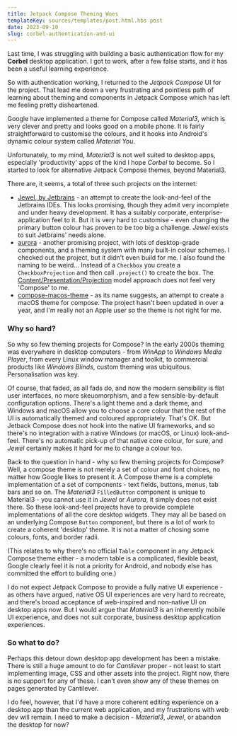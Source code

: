 ```yaml
---
title: Jetpack Compose Theming Woes
templateKey: sources/templates/post.html.hbs post
date: 2023-09-10
slug: corbel-authentication-and-ui
---
```

Last time, I was struggling with building a basic authentication flow for my **Corbel** desktop application. I got to work, after a few false starts, and it has been a useful learning experience.

So with authentication working, I returned to the _Jetpack Compose_ UI for the project. That lead me down a very frustrating and pointless path of learning about theming and components in Jetpack Compose which has left me feeling pretty disheartened.

Google have implemented a theme for Compose called _Material3_, which is very clever and pretty and looks good on a mobile phone. It is fairly straightforward to customise the colours, and it hooks into Android's dynamic colour system called *Material You*.

Unfortunately, to my mind, _Material3_ is not well suited to desktop apps, especially 'productivity' apps of the kind I hope _Corbel_ to become. So I started to look for alternative Jetpack Compose themes, beyond Material3.

There are, it seems, a total of three such projects on the internet:

- [Jewel, by Jetbrains](https://github.com/JetBrains/jewel) - an attempt to create the look-and-feel of the Jetbrains IDEs. This looks promising, though they admit very incomplete and under heavy development. It has a suitably corporate, enterprise-application feel to it. But it is very hard to customise - even changing the primary button colour has proven to be too big a challenge. _Jewel_ exists to suit Jetbrains' needs alone.
- [aurora](https://github.com/kirill-grouchnikov/aurora) - another promising project, with lots of desktop-grade components, and a theming system with many built-in colour schemes. I checked out the project, but it didn't even build for me. I also found the naming to be weird... Instead of a `Checkbox` you create a `CheckboxProjection` and then call `.project()` to create the box. The [Content/Presentation/Projection](https://github.com/kirill-grouchnikov/aurora/blob/icicle/docs/component/ComponentProjections.md) model approach does not feel very 'Compose' to me.
- [compose-macos-theme](https://github.com/Chozzle/compose-macos-theme) - as its name suggests, an attempt to create a macOS theme for compose. The project hasn't been updated in over a year, and I'm really not an Apple user so the theme is not right for me.

### Why so hard?

So why so few theming projects for Compose? In the early 2000s theming was everywhere in desktop computers - from _WinApp_ to _Windows Media Player_, from every Linux window manager and toolkit, to commercial products like _Windows Blinds_, custom theming was ubiquitous. Personalisation was key.

Of course, that faded, as all fads do, and now the modern sensibility is flat user interfaces, no more skeuomorphism, and a few sensible-by-default configuration options. There's a light theme and a dark theme, and Windows and macOS allow you to choose a core colour that the rest of the UI is automatically themed and coloured appropriately. That's OK. But Jetback Compose does not hook into the native UI frameworks, and so there's no integration with a native Windows (or macOS, or Linux) look-and-feel. There's no automatic pick-up of that native core colour, for sure, and _Jewel_ certainly makes it hard for me to change a colour too.

Back to the question in hand - why so few theming projects for Compose? Well, a compose theme is not merely a set of colour and font choices, no matter how Google likes to present it. A Compose theme is a complete implementation of a set of components - text fields, buttons, menus, tab bars and so on. The _Material3_ `FilledButton` component is unique to Material3 - you cannot use it in _Jewel_ or _Aurora_, it simply does not exist there. So these look-and-feel projects have to provide complete implementations of all the core desktop widgets. They may all be based on an underlying Compose `Button` component, but there is a lot of work to create a coherent 'desktop' theme. It is not a matter of chosing some colours, fonts, and border radii.

(This relates to why there's no official `Table` component in any Jetpack Compose theme either - a modern table is a complicated, flexible beast, Google clearly feel it is not a priority for Android, and nobody else has committed the effort to building one.)

I do not expect Jetpack Compose to provide a fully native UI experience - as others have argued, native OS UI experiences are very hard to recreate, and there's broad acceptance of web-inspired and non-native UI on desktop apps now. But I would argue that *Material3* is an inherently mobile UI experience, and does not suit corporate, business desktop application experiences.

### So what to do?

Perhaps this detour down desktop app development has been a mistake. There is still a huge amount to do for _Cantilever_ proper - not least to start implementing image, CSS and other assets into the project. Right now, there is no support for any of these. I can't even show any of these themes on pages generated by Cantilever.

I do feel, however, that I'd have a more coherent editing experience on a desktop app than the current web application, and my frustrations with web dev will remain. I need to make a decision - *Material3*, _Jewel_, or abandon the desktop for now?

